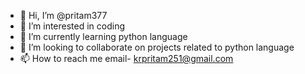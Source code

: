 - 👋 Hi, I’m @pritam377
- 👀 I’m interested in coding
- 🌱 I’m currently learning python language
- 💞️ I’m looking to collaborate on projects related to python language
- 📫 How to reach me email- krpritam251@gmail.com

<!---
pritam377/pritam377 is a ✨ special ✨ repository because its `README.md` (this file) appears on your GitHub profile.
You can click the Preview link to take a look at your changes.
--->
